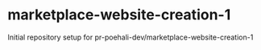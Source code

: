# marketplace-website-creation-1

Initial repository setup for pr-poehali-dev/marketplace-website-creation-1